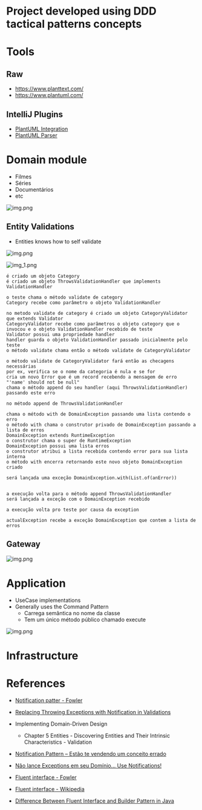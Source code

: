 # Project developed using DDD tactical patterns concepts

# Tools
## Raw
- https://www.planttext.com/
- https://www.plantuml.com/

## IntelliJ Plugins
- [PlantUML Integration](https://plugins.jetbrains.com/plugin/7017-plantuml-integration)
- [PlantUML Parser](https://plugins.jetbrains.com/plugin/15524-plantuml-parser)

# Domain module
- Filmes
- Séries
- Documentários
- etc

![img.png](.images/img2.png)

## Entity Validations
- Entities knows how to self validate

![img.png](.images/img3.png)

![img_1.png](.images/img4.png)

```
é criado um objeto Category
é criado um objeto ThrowsValidationHandler que implements ValidationHandler

o teste chama o método validate de category
Category recebe como parâmetro o objeto ValidationHandler

no metodo validate de category é criado um objeto CategoryValidator que extends Validator
CategoryValidator recebe como parâmetros o objeto category que o invocou e o objeto ValidationHandler recebido de teste
Validator possui uma propriedade handler
handler guarda o objeto ValidationHandler passado inicialmente pelo teste
o método validate chama então o método validate de CategoryValidator

o método validate de CategoryValidator fará então as checagens necessárias
por ex, verifica se o nome da categoria é nula e se for
cria um novo Error que é um record recebendo a mensagem de erro "'name' should not be null"
chama o método append do seu handler (aqui ThrowsValidationHandler) passando este erro

no método append de ThrowsValidationHandler

chama o método with de DomainException passando uma lista contendo o erro
o método with chama o construtor privado de DomainException passando a lista de erros
DomainException extends RuntimeException
o construtor chama o super de RuntimeException
DomainException possui uma lista erros
o construtor atribui a lista recebida contendo error para sua lista interna
o método with encerra retornando este novo objeto DomainException criado

será lançada uma exceção DomainException.with(List.of(anError))


a execução volta para o método append ThrowsValidationHandler
será lançada a exceção com o DomainException recebido

a execução volta pro teste por causa da exception

actualException recebe a exceção DomainException que contem a lista de erros
```

## Gateway

![img.png](.images/img5.png)

# Application

- UseCase implementations
- Generally uses the Command Pattern
  - Carrega semântica no nome da classe
  - Tem um único método público chamado execute

![img.png](.images/img6.png)

# Infrastructure

# References
- [Notification patter - Fowler](https://martinfowler.com/eaaDev/Notification.html)
- [Replacing Throwing Exceptions with Notification in Validations](https://martinfowler.com/articles/replaceThrowWithNotification.html)  
- Implementing Domain-Driven Design
  - Chapter 5 Entities - Discovering Entities and Their Intrinsic Characteristics - Validation
- [Notification Pattern – Estão te vendendo um conceito errado](https://gago.io/blog/2019-04-28-notification-pattern/)
- [Não lance Exceptions em seu Domínio… Use Notifications!](https://www.wellingtonjhn.com/posts/n%C3%A3o-lance-exceptions-em-seu-dom%C3%ADnio-use-notifications/)


- [Fluent interface - Fowler](https://martinfowler.com/bliki/FluentInterface.html)
- [Fluent interface - Wikipedia](https://en.wikipedia.org/wiki/Fluent_interface)
- [Difference Between Fluent Interface and Builder Pattern in Java](https://www.baeldung.com/java-fluent-interface-vs-builder-pattern)
